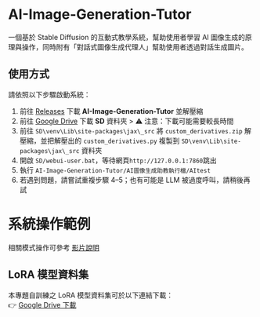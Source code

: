 # AI-Image-Generation-Tutor
一個基於 Stable Diffusion 的互動式教學系統，幫助使用者學習 AI 圖像生成的原理與操作，同時附有「對話式圖像生成代理人」幫助使用者透過對話生成圖片。

## 使用方式
請依照以下步驟啟動系統：

1. 前往 [Releases](https://github.com/matthew930823/AI-Image-Generation-Tutor/releases) 下載 **AI-Image-Generation-Tutor** 並解壓縮
2. 前往 [Google Drive](https://drive.google.com/drive/folders/1Vom0m_9n0nxXxxJFo5NQgCTdfW7gIAMk?usp=sharing) 下載 **SD** 資料夾 > ⚠️ 注意：下載可能需要較長時間
3. 前往 `SD\venv\Lib\site-packages\jax\_src` 將 `custom_derivatives.zip` 解壓縮，並把解壓出的 `custom_derivatives.py` 複製到 `SD\venv\Lib\site-packages\jax\_src` 資料夾
4. 開啟 `SD/webui-user.bat`，等待網頁`http://127.0.0.1:7860`跳出  
5. 執行 `AI-Image-Generation-Tutor/AI圖像生成助教執行檔/AItest`
6. 若遇到問題，請嘗試重複步驟 4–5；也有可能是 LLM 被過度呼叫，請稍後再試  

# 系統操作範例
相關模式操作可參考 [影片說明](https://youtu.be/dvgTzGWRYK8) 

## LoRA 模型資料集
本專題自訓練之 LoRA 模型資料集可於以下連結下載：  
👉 [Google Drive 下載](https://drive.google.com/drive/folders/1KJ8zi5uhN3mLTzKApngOKMTSjnxnZAYD?usp=sharing)

